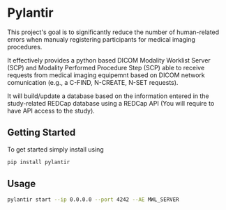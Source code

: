 # Pylantir

This project's goal is to significantly reduce the number of human-related errors when manualy registering participants for medical imaging procedures.

It effectively provides a python based DICOM Modality Worklist Server (SCP) and Modality Performed Procedure Step (SCP) able to receive requests from medical imaging equipemnt based on DICOM network comunication (e.g., a C-FIND, N-CREATE, N-SET requests).

It will build/update a database based on the information entered in the study-related REDCap database using a REDCap API (You will require to have API access to the study).

## Getting Started

To get started simply install using

```bash
pip install pylantir
```

## Usage

```bash
pylantir start --ip 0.0.0.0 --port 4242 --AE MWL_SERVER
```
